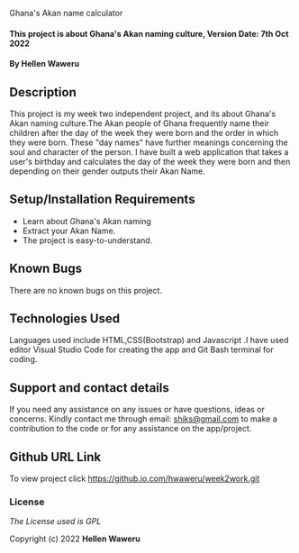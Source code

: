 Ghana's Akan name calculator

#### This project is about Ghana's Akan naming culture, Version Date: 7th Oct 2022

#### By **Hellen Waweru**

## Description

This project is my week two independent project, and its about Ghana's Akan naming culture.The Akan people of Ghana frequently name their children after the day of the week they were born and the order in which they were born. These "day names" have further meanings concerning the soul and character of the person. I have built a web application that takes a user's birthday and calculates the day of the week they were born and then depending on their gender outputs their Akan Name. 

## Setup/Installation Requirements

- Learn about Ghana's Akan naming
- Extract your Akan Name.
- The project is easy-to-understand.


## Known Bugs

There are no known bugs on this project.

## Technologies Used

Languages used include HTML,CSS(Bootstrap) and Javascript .I have used editor Visual Studio Code for creating the app and Git Bash terminal for coding. 

## Support and contact details

If you need any assistance on any issues or have questions, ideas or concerns. Kindly contact me through email: shiks@gmail.com to make a contribution to the code or for any assistance on the app/project.

## Github URL Link

To view project click https://github.io.com/hwaweru/week2work.git


### License

_The License used is GPL_

Copyright (c) 2022 **Hellen Waweru**
